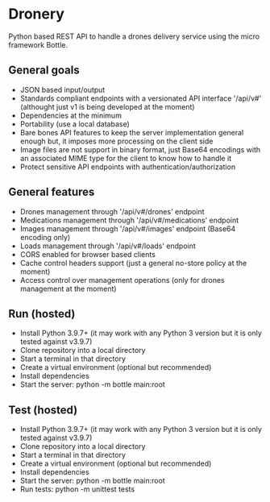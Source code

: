 # Dronery

Python based REST API to handle a drones delivery service using the micro framework Bottle.

## General goals
- JSON based input/output
- Standards compliant endpoints with a versionated API interface '/api/v#' (althought just v1 is being developed at the moment)
- Dependencies at the minimum
- Portability (use a local database)
- Bare bones API features to keep the server implementation general enough but, it imposes more processing on the client side
- Image files are not support in binary format, just Base64 encodings with an associated MIME type for the client to know how to handle it
- Protect sensitive API endpoints with authentication/authorization

## General features
- Drones management through '/api/v#/drones' endpoint
- Medications management through '/api/v#/medications' endpoint
- Images management through '/api/v#/images' endpoint (Base64 encoding only)
- Loads management through '/api/v#/loads' endpoint
- CORS enabled for browser based clients
- Cache control headers support (just a general no-store policy at the moment)
- Access control over management operations (only for drones management at the moment)

## Run (hosted)
- Install Python 3.9.7+ (it may work with any Python 3 version but it is only tested against v3.9.7)
- Clone repository into a local directory
- Start a terminal in that directory
- Create a virtual environment (optional but recommended)
- Install dependencies
- Start the server: python -m bottle main:root

## Test (hosted)
- Install Python 3.9.7+ (it may work with any Python 3 version but it is only tested against v3.9.7)
- Clone repository into a local directory
- Start a terminal in that directory
- Create a virtual environment (optional but recommended)
- Install dependencies
- Start the server: python -m bottle main:root
- Run tests: python -m unittest tests
